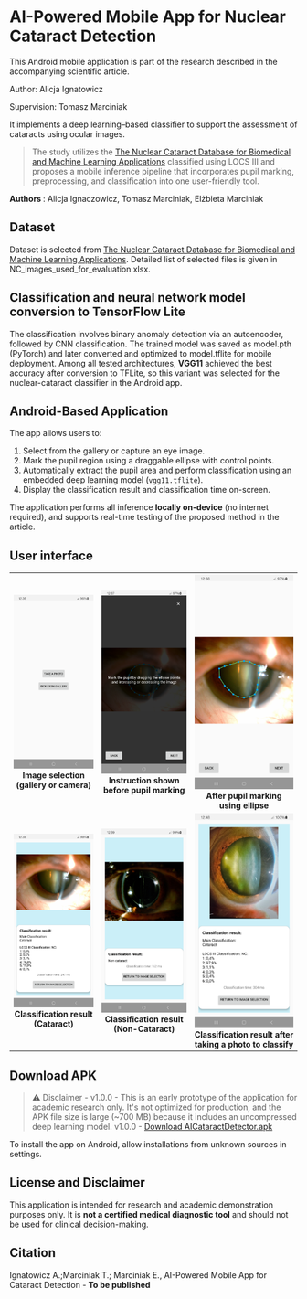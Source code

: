 # AI-Powered Mobile App for Nuclear Cataract Detection

This Android mobile application is part of the research described in the accompanying scientific article.  

Author: Alicja Ignatowicz

Supervision: Tomasz Marciniak

It implements a deep learning–based classifier to support the assessment of cataracts using ocular images.

>The study utilizes the [The Nuclear Cataract Database for Biomedical and Machine Learning Applications](https://data.mendeley.com/datasets/6wv33nbcvv/2) classified using LOCS III and proposes a mobile inference pipeline that incorporates pupil marking, preprocessing, and classification into one user-friendly tool.

<b> Authors </b> : Alicja Ignaczowicz, Tomasz Marciniak, Elżbieta Marciniak

## Dataset 
Dataset is selected from [The Nuclear Cataract Database for Biomedical and Machine Learning Applications](https://data.mendeley.com/datasets/6wv33nbcvv/2). Detailed list of selected files is given in NC_images_used_for_evaluation.xlsx.


## Classification and neural network model conversion to TensorFlow Lite

The classification involves binary anomaly detection via an autoencoder, followed by CNN classification.
The trained model was saved as model.pth (PyTorch) and later converted and optimized to model.tflite for mobile deployment.
Among all tested architectures, **VGG11** achieved the best accuracy after conversion to TFLite, so this variant was selected for the nuclear-cataract classifier in the Android app.


## Android-Based Application

The app allows users to:

1. Select from the gallery or capture an eye image.
2. Mark the pupil region using a draggable ellipse with control points.
3. Automatically extract the pupil area and perform classification using an embedded deep learning model (`vgg11.tflite`).
4. Display the classification result and classification time on-screen.

The application performs all inference **locally on-device** (no internet required), and supports real-time testing of the proposed method in the article.


## User interface

<table>
  <tr>
    <td align="center">
      <img src="screenshots/Screenshot_imagepicker.png" width="200"/><br>
      <b>Image selection (gallery or camera)</b>
    </td>
    <td align="center">
      <img src="screenshots/Screenshot_markpupil_info.png" width="200"/><br>
      <b>Instruction shown before pupil marking</b>
    </td>
    <td align="center">
      <img src="screenshots/Screenshot_markpupil.png" width="200"/><br>
      <b>After pupil marking using ellipse</b>
    </td>
  </tr>
    <td align="center">
      <img src="screenshots/Screenshot_classification_result_2.png" width="200"/><br>
      <b>Classification result (Cataract)</b>
    </td>
    <td align="center">
      <img src="screenshots/Screenshot_classification_result_1.png" width="200"/><br>
      <b>Classification result (Non-Cataract)</b>
    </td>
      <td align="center">
      <img src="screenshots/Screenshot_classification_photo.png" width="200"/><br>
      <b>Classification result after taking a photo to classify </b>
    </td>
  </tr>
</table>


## Download APK 

> ⚠️ Disclaimer - v1.0.0 - This is an early prototype of the application for academic research only. It's not optimized for production, and the APK file size is large (~700 MB) because it includes an uncompressed deep learning model.
v1.0.0 - [ Download AICataractDetector.apk](https://www.dropbox.com/scl/fi/14u5210c25b0urh24adnx/AICataractDetector.apk?rlkey=40nl7ml86db169dkjybrdbmd0&st=z117w112&dl=0)

To install the app on Android, allow installations from unknown sources in settings.


## License and Disclaimer

This application is intended for research and academic demonstration purposes only. It is **not a certified medical diagnostic tool** and should not be used for clinical decision-making.

## Citation
Ignatowicz A.;Marciniak T.; Marciniak E., AI-Powered Mobile App for Cataract Detection - <b>To be published</b>
